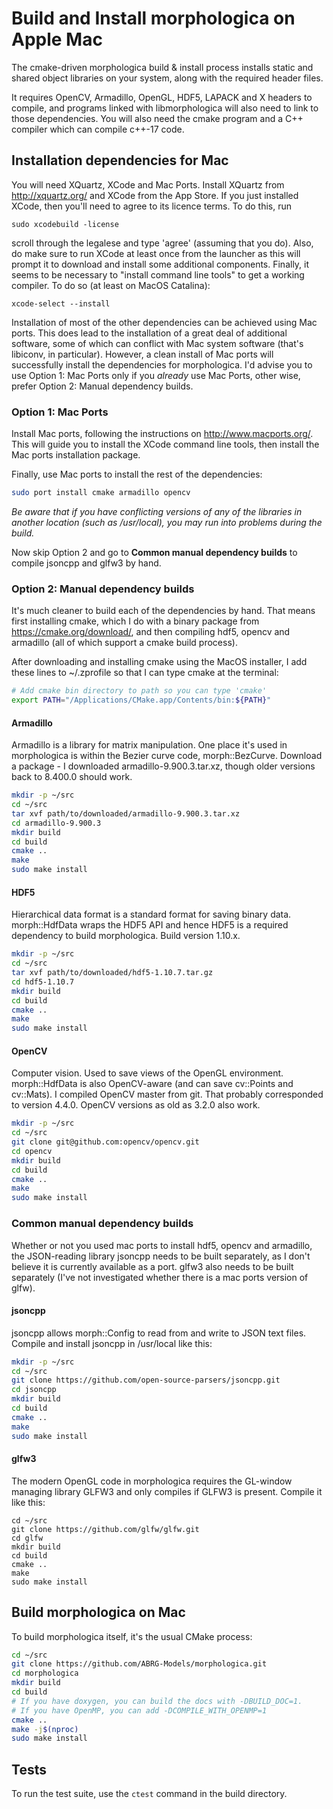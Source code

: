 # Build and Install morphologica on Apple Mac

The cmake-driven morphologica build & install process installs static
and shared object libraries on your system, along with the required
header files.

It requires OpenCV, Armadillo, OpenGL, HDF5, LAPACK and X headers to
compile, and programs linked with libmorphologica will also need to
link to those dependencies. You will also need the cmake program and a
C++ compiler which can compile c++-17 code.

## Installation dependencies for Mac

You will need XQuartz, XCode and Mac Ports. Install XQuartz from
http://xquartz.org/ and XCode from the App Store. If you just
installed XCode, then you'll need to agree to its licence terms. To do
this, run

```
sudo xcodebuild -license
```

scroll through the legalese and type 'agree' (assuming that you
do). Also, do make sure to run XCode at least once from the launcher
as this will prompt it to download and install some additional
components. Finally, it seems to be necessary to "install command line
tools" to get a working compiler. To do so (at least on MacOS
Catalina):

```
xcode-select --install
```

Installation of most of the other dependencies can be achieved using Mac
ports. This does lead to the installation of a great deal of
additional software, some of which can conflict with Mac system
software (that's libiconv, in particular). However, a clean install of
Mac ports will successfully install the dependencies for
morphologica. I'd advise you to use Option 1: Mac Ports only if you
*already* use Mac Ports, other wise, prefer Option 2: Manual
dependency builds.

### Option 1: Mac Ports

Install Mac ports, following the instructions on
http://www.macports.org/. This will guide you to install the XCode
command line tools, then install the Mac ports installation package.

Finally, use Mac ports to install the rest of the dependencies:

```sh
sudo port install cmake armadillo opencv
```

*Be aware that if you have conflicting versions of any of the
 libraries in another location (such as /usr/local), you may run into
 problems during the build.*

Now skip Option 2 and go to **Common manual dependency builds** to
compile jsoncpp and glfw3 by hand.

### Option 2: Manual dependency builds

It's much cleaner to build each of the dependencies by hand. That
means first installing cmake, which I do with a binary package from
https://cmake.org/download/, and then compiling hdf5, opencv and
armadillo (all of which support a cmake build process).

After downloading and installing cmake using the MacOS installer, I
add these lines to ~/.zprofile so that I can type cmake at the terminal:

```sh
# Add cmake bin directory to path so you can type 'cmake'
export PATH="/Applications/CMake.app/Contents/bin:${PATH}"
```

#### Armadillo

Armadillo is a library for matrix manipulation. One place it's used in
morphologica is within the Bezier curve code,
morph::BezCurve. Download a package - I downloaded
armadillo-9.900.3.tar.xz, though older versions back to 8.400.0 should
work.

```sh
mkdir -p ~/src
cd ~/src
tar xvf path/to/downloaded/armadillo-9.900.3.tar.xz
cd armadillo-9.900.3
mkdir build
cd build
cmake ..
make
sudo make install
```

#### HDF5

Hierarchical data format is a standard format for saving binary
data. morph::HdfData wraps the HDF5 API and hence HDF5 is a required
dependency to build morphologica. Build version 1.10.x.


```sh
mkdir -p ~/src
cd ~/src
tar xvf path/to/downloaded/hdf5-1.10.7.tar.gz
cd hdf5-1.10.7
mkdir build
cd build
cmake ..
make
sudo make install
```

#### OpenCV

Computer vision. Used to save views of the OpenGL
environment. morph::HdfData is also OpenCV-aware (and can save
cv::Points and cv::Mats). I compiled OpenCV master from git. That
probably corresponded to version 4.4.0. OpenCV versions as old as
3.2.0 also work.

```sh
mkdir -p ~/src
cd ~/src
git clone git@github.com:opencv/opencv.git
cd opencv
mkdir build
cd build
cmake ..
make
sudo make install
```

### Common manual dependency builds

Whether or not you used mac ports to install hdf5, opencv and
armadillo, the JSON-reading library jsoncpp needs to be built
separately, as I don't believe it is currently available as a
port. glfw3 also needs to be built separately (I've not investigated
whether there is a mac ports version of glfw).

#### jsoncpp

jsoncpp allows morph::Config to read from and write to JSON text
files. Compile and install jsoncpp in /usr/local like this:

```sh
mkdir -p ~/src
cd ~/src
git clone https://github.com/open-source-parsers/jsoncpp.git
cd jsoncpp
mkdir build
cd build
cmake ..
make
sudo make install
```

#### glfw3

The modern OpenGL code in morphologica requires the GL-window managing
library GLFW3 and only compiles if GLFW3 is present. Compile it like
this:

```
cd ~/src
git clone https://github.com/glfw/glfw.git
cd glfw
mkdir build
cd build
cmake ..
make
sudo make install
```

## Build morphologica on Mac

To build morphologica itself, it's the usual CMake process:

```sh
cd ~/src
git clone https://github.com/ABRG-Models/morphologica.git
cd morphologica
mkdir build
cd build
# If you have doxygen, you can build the docs with -DBUILD_DOC=1.
# If you have OpenMP, you can add -DCOMPILE_WITH_OPENMP=1
cmake ..
make -j$(nproc)
sudo make install
```

## Tests
To run the test suite, use the `ctest` command in the build directory.
